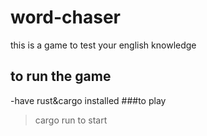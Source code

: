 # word-chaser
this is a game to test your english knowledge  
## to run the game 
-have rust&cargo installed 
###to play 
>cargo run to start 
